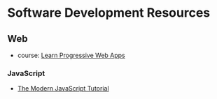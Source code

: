 
# Software Development Resources

## Web

- course: [Learn Progressive Web Apps](https://web.dev/learn/pwa/)

### JavaScript

- [The Modern JavaScript Tutorial](https://javascript.info/)


